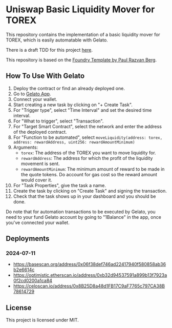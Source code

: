 # Uniswap Basic Liquidity Mover for TOREX

This repository contains the implementation of a basic liquidity mover for TOREX, which is easily automatable with
Gelato.

There is a draft TDD for this project [here](TDD.md).

This repository is based on the [Foundry Template by Paul Razvan Berg](https://github.com/PaulRBerg/foundry-template/).

## How To Use With Gelato

1. Deploy the contract or find an already deployed one.
2. Go to [Gelato App](https://app.gelato.network/).
3. Connect your wallet.
4. Start creating a new task by clicking on "+ Create Task".
5. For "Trigger type", select "Time Interval" and set the desired time interval.
6. For "What to trigger", select "Transaction".
7. For "Target Smart Contract", select the network and enter the address of the deployed contract.
8. For "Function to be automated", select
   `moveLiquidity(address: torex, address: rewardAddress, uint256: rewardAmountMinimum)`
9. Arguments:
   - `torex`: The address of the TOREX you want to move liquidity for.
   - `rewardAddress`: The address for which the profit of the liquidity movement is sent.
   - `rewardAmountMinimum`: The minimum amount of reward to be made in the quote tokens. Do account for gas cost so the
     reward amount would cover it.
10. For "Task Properties", give the task a name.
11. Create the task by clicking on "Create Task" and signing the transaction.
12. Check that the task shows up in your dashboard and you should be done.

Do note that for automation transactions to be executed by Gelato, you need to your fund Gelato account by going to
"1Balance" in the app, once you've connected your wallet.

## Deployments

### 2024-07-11

- https://basescan.org/address/0x06f38def746ad22417940f580858ab36b2e6614c
- https://optimistic.etherscan.io/address/0xb32d94537591a899b13f7923a0f2cd0200a1ca84
- https://celoscan.io/address/0x8B25D8a48d1FB17C9aF7765c797CA38B78614729

## License

This project is licensed under MIT.
